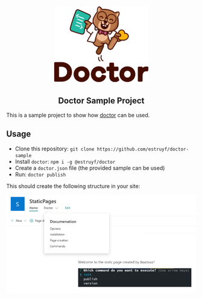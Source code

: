 <h1 align="center">
  <a href="hhttps://github.com/estruyf/doctor-sample">
    <img alt="Doctor" src="./src/assets/doctor.svg" height="200">
  </a>
</h1>

<h2 align="center">Doctor Sample Project</h2>

This is a sample project to show how [doctor](https://github.com/estruyf/doctor) can be used.

## Usage

- Clone this repository: `git clone https://github.com/estruyf/doctor-sample`
- Install `doctor`: `npm i -g @estruyf/doctor`
- Create a `doctor.json` file (the provided sample can be used)
- Run: `doctor publish`

This should create the following structure in your site:

![Navigation](./assets/navigation.png)